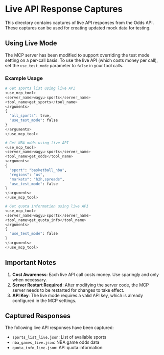 # Live API Response Captures

This directory contains captures of live API responses from the Odds API. These captures can be used for creating updated mock data for testing.

## Using Live Mode

The MCP server has been modified to support overriding the test mode setting on a per-call basis. To use the live API (which costs money per call), set the `use_test_mode` parameter to `false` in your tool calls.

### Example Usage

```python
# Get sports list using live API
<use_mcp_tool>
<server_name>wagyu-sports</server_name>
<tool_name>get_sports</tool_name>
<arguments>
{
  "all_sports": true,
  "use_test_mode": false
}
</arguments>
</use_mcp_tool>

# Get NBA odds using live API
<use_mcp_tool>
<server_name>wagyu-sports</server_name>
<tool_name>get_odds</tool_name>
<arguments>
{
  "sport": "basketball_nba",
  "regions": "us",
  "markets": "h2h,spreads",
  "use_test_mode": false
}
</arguments>
</use_mcp_tool>

# Get quota information using live API
<use_mcp_tool>
<server_name>wagyu-sports</server_name>
<tool_name>get_quota_info</tool_name>
<arguments>
{
  "use_test_mode": false
}
</arguments>
</use_mcp_tool>
```

## Important Notes

1. **Cost Awareness**: Each live API call costs money. Use sparingly and only when necessary.
2. **Server Restart Required**: After modifying the server code, the MCP server needs to be restarted for changes to take effect.
3. **API Key**: The live mode requires a valid API key, which is already configured in the MCP settings.

## Captured Responses

The following live API responses have been captured:

- `sports_list_live.json`: List of available sports
- `nba_games_live.json`: NBA game odds data
- `quota_info_live.json`: API quota information
